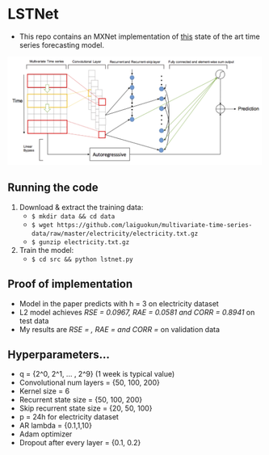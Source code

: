 # LSTNet

- This repo contains an MXNet implementation of [this](https://arxiv.org/pdf/1703.07015.pdf) state of the art time series forecasting model.

![](./docs/model_architecture.png)

## Running the code

1. Download & extract the training data: 
    - `$ mkdir data && cd data`
    - `$ wget https://github.com/laiguokun/multivariate-time-series-data/raw/master/electricity/electricity.txt.gz`
    - `$ gunzip electricity.txt.gz`
2. Train the model:
    - `$ cd src && python lstnet.py`

## Proof of implementation

- Model in the paper predicts with h = 3 on electricity dataset
- L2 model achieves *RSE = 0.0967, RAE = 0.0581 and CORR = 0.8941* on test data
- My results are *RSE = , RAE =  and CORR =* on validation data

## Hyperparameters...

- q = {2^0, 2^1, ... , 2^9} (1 week is typical value)
- Convolutional num layers  = {50, 100, 200}
- Kernel size = 6
- Recurrent state size = {50, 100, 200}
- Skip recurrent state size = {20, 50, 100}
- p = 24h for electricity dataset
- AR lambda = {0.1,1,10}
- Adam optimizer
- Dropout after every layer =  {0.1, 0.2}


